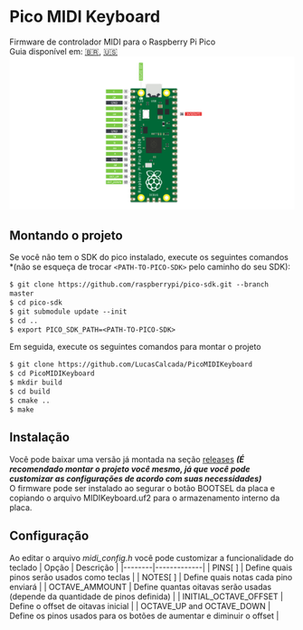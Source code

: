 # Pico MIDI Keyboard
Firmware de controlador MIDI para o Raspberry Pi Pico  
Guia disponível em: [:brazil:](/assets/readmes/pt-br.md), [:us:](README.md)
![Configuração padrão](/assets/pinout.png "Configuração padrão da placa")
## Montando o projeto
Se você não tem o SDK do pico instalado, execute os seguintes comandos *(não se esqueça de trocar ```<PATH-TO-PICO-SDK>``` pelo caminho do seu SDK):
```
$ git clone https://github.com/raspberrypi/pico-sdk.git --branch master
$ cd pico-sdk
$ git submodule update --init
$ cd ..
$ export PICO_SDK_PATH=<PATH-TO-PICO-SDK>
```
Em seguida, execute os seguintes comandos para montar o projeto
```
$ git clone https://github.com/LucasCalcada/PicoMIDIKeyboard
$ cd PicoMIDIKeyboard
$ mkdir build
$ cd build
$ cmake ..
$ make
```
## Instalação
Você pode baixar uma versão já montada na seção [releases](https://github.com/LucasCalcada/PicoMIDIKeyboard/releases/latest)
***(É recomendado montar o projeto você mesmo, já que você pode customizar as configurações de acordo com suas necessidades)***  
O firmware pode ser instalado ao segurar o botão BOOTSEL da placa e copiando o arquivo MIDIKeyboard.uf2 para o armazenamento interno da placa.
## Configuração
Ao editar o arquivo *midi_config.h* você pode customizar a funcionalidade do teclado
| Opção | Descrição |
|--------|-------------|
| PINS[ ] | Define quais pinos serão usados como teclas |
| NOTES[ ] | Define quais notas cada pino enviará |
| OCTAVE_AMMOUNT | Define quantas oitavas serão usadas (depende da quantidade de pinos definida) | 
| INITIAL_OCTAVE_OFFSET | Define o offset de oitavas inicial |
| OCTAVE_UP and OCTAVE_DOWN | Define os pinos usados para os botões de aumentar e diminuir o offset |